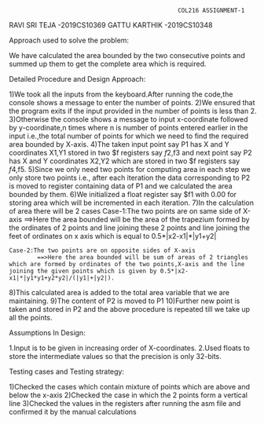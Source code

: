           											COL216 ASSIGNMENT-1 						
RAVI SRI TEJA -2019CS10369
GATTU KARTHIK -2019CS10348

Approach used to solve the problem:

We have calculated the area bounded by the two consecutive points and summed up them to get the complete area which is required.

Detailed Procedure and Design Approach:

1)We took all the inputs from the keyboard.After running the code,the console shows a message to enter the number of points.
2)We ensured that the program exits if the input provided in the number of points is less than 2.
3)Otherwise the console shows a message to input x-coordinate followed by y-coordinate,n times where n is number of points entered earlier in the input i.e.,the total number of points for which we need to find the required area bounded by X-axis.
4)The taken input point say P1 has X and Y coordinates X1,Y1 stored in two $f registers say $f2,$f3 and next point say P2 has X and Y coordinates X2,Y2 which are stored in two $f registers say $f4,$f5.
5)Since we only need two points for computing area in each step we only store two points i.e., after each iteration the data corresponding to P2 is moved to register containing data of P1 and we calculated the area bounded by them.
6)We initialized a float register say $f1 with 0.00 for storing area which will be incremented in each iteration.
7)In the calculation of area there will be 2 cases
	Case-1:The two points are on same side of X-axis
			==>Here the area bounded will be the area of the trapezium formed by the ordinates of 2 points and line joining these 2 points and line joining the feet of ordinates on x axis which is equal to 0.5*|x2-x1|*|y1+y2|

	Case-2:The two points are on opposite sides of X-axis
			==>Here the area bounded will be sum of areas of 2 triangles which are formed by ordinates of the two points,X-axis and the line joining the given points which is given by 0.5*|x2-x1|*|y1*y1+y2*y2|/(|y1|+|y2|).

8)This calculated area is added to the total area variable that we are maintaining.
9)The content of P2 is moved to P1 
10)Further new point is taken and stored in P2 and the above procedure is repeated till we take up all the points.

						

Assumptions In Design:

1.Input is to be given in increasing order of X-coordinates.
2.Used floats to store the intermediate values so that the precision is only 32-bits.

Testing cases and Testing strategy:

1)Checked the cases which contain mixture of points which are above and below the x-axis
2)Checked the case in which the 2 points form a vertical line
3)Checked the values in the registers after running the asm file and confirmed it by the manual calculations














